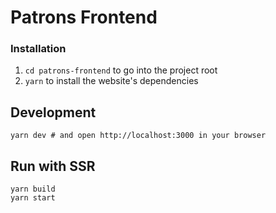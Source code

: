 # Patrons Frontend

### Installation

1. `cd patrons-frontend` to go into the project root
2. `yarn` to install the website's dependencies

## Development

```shell script
yarn dev # and open http://localhost:3000 in your browser 
```

## Run with SSR

```shell script
yarn build
yarn start
```
